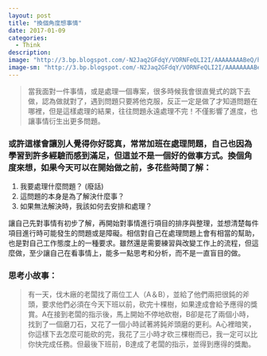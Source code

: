 ```yaml
---
layout: post
title: "換個角度想事情"
date: 2017-01-09
categories:
  - Think
description:
image: "http://3.bp.blogspot.com/-N2Jaq2GFdqY/VORNFeQLI2I/AAAAAAAABeQ/hrX4Qsqj9Qs/s1600/IMG_0293.jpg"
image-sm: "http://3.bp.blogspot.com/-N2Jaq2GFdqY/VORNFeQLI2I/AAAAAAAABeQ/hrX4Qsqj9Qs/s1600/IMG_0293.jpg"
---
```

> 當我面對一件事情，或是處理一個專案，很多時候我會很直覺式的跳下去做，認為做就對了，遇到問題只要將他克服，反正一定是做了才知道問題在哪裡，但是這樣處理的結果，往往問題永遠處理不完！不僅影響了進度，也讓事情衍生出更多問題。

### 或許這樣會讓別人覺得你好認真，常常加班在處理問題，自己也因為學習到許多經驗而感到滿足，但這並不是一個好的做事方式。換個角度來想，如果今天可以在開始做之前，多花些時間了解：
1. 我要處理什麼問題？ (廢話)
2. 這問題的本身是為了解決什麼事？
3. 如果無法解決時，我該如何去安排和處理？

讓自己先對事情有初步了解，再開始對事情進行項目的排序與整理，並想清楚每件項目進行時可能發生的問題或是障礙。相信對自己在處理問題上會有相當的幫助，也是對自己工作態度上的一種要求。雖然還是需要練習與改變工作上的流程，但這麼做，至少讓自己在看事情上，能多一點思考和分析，而不是一直盲目的做。

### 思考小故事：
> 有一天，伐木廠的老闆找了兩位工人（A＆B），並給了他們兩把很鈍的斧頭，要求他們必須在今天下班以前，砍完十棵樹，如果達成會給予應得的獎賞。A在接到老闆的指示後，馬上開始不停地砍樹，B卻是花了兩個小時，找到了一個磨刀石，又花了一個小時試著將鈍斧頭磨的更利。A心裡暗笑，你這樣下去怎麼可能砍的完，我花了三小時才砍三棵樹而已，我一定可以比你快完成任務。但最後下班前，B達成了老闆的指示，並得到應得的獎勵。
